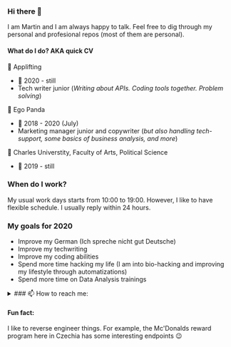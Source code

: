 ### Hi there 👋
I am Martin and I am always happy to talk. Feel free to dig through my personal and profesional repos (most of them are personal).

#### What do I do? AKA quick CV

:office: Applifting
 - :calendar: 2020 - still
 - Tech writer junior (_Writing about APIs. Coding tools together. Problem solving_)
 
:office: Ego Panda
 - :calendar: 2018 - 2020 (July)
 - Marketing manager junior and copywriter (_but also handling tech-support, some basics of business analysis, and more_)

:school: Charles Universtity, Faculty of Arts, Political Science
- :calendar: 2019 - still

### When do I work?
My usual work days starts from 10:00 to 19:00. However, I like to have flexible schedule. I usually reply within 24 hours.

### My goals for 2020
- Improve my German (Ich spreche nicht gut Deutsche)
- Improve my techwriting
- Improve my coding abilities
- Spend more time hacking my life (I am into bio-hacking and improving my lifestyle through automatizations)
- Spend more time on Data Analysis trainings


<details><summary>### 📫 How to reach me: </summary>
<p>

- Threema RWFERFEY
- Twitter @KapesniP
- Email m.j.kodada@gmail.com

</p>
</details>

#### Fun fact:
I like to reverse engineer things. For example, the Mc'Donalds reward program here in Czechia has some interesting endpoints :wink:

<!--
**ridlees/ridlees** is a ✨ _special_ ✨ repository because its `README.md` (this file) appears on your GitHub profile.

Here are some ideas to get you started:

- 🔭 I’m currently working on ...
- 🌱 I’m currently learning ...
- 👯 I’m looking to collaborate on ...
- 🤔 I’m looking for help with ...
- 💬 Ask me about ...
- 📫 How to reach me: ...
- 😄 Pronouns: ...
- ⚡ Fun fact: ...
-->

